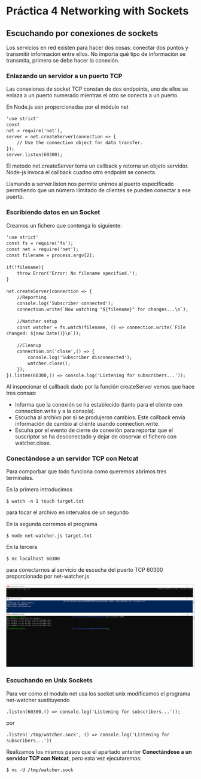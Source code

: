 # Práctica 4 Networking with Sockets

## Escuchando por conexiones de sockets

Los servicios en red existen para hacer dos cosas: conectar dos puntos y transmitir información entre ellos. No importa qué tipo de información se transmita, primero se debe hacer la conexión.

### Enlazando un servidor a un puerto TCP

Las conexiones de socket TCP constan de dos endpoints, uno de ellos se enlaza a un puerto numerado mientras el otro se conecta a un puerto.

En Node.js son proporcionadas por el módulo net

	'use strict'
	const
	net = require('net'),
	server = net.createServer(connection => {
		// Use the connection object for data transfer.
	});
	server.listen(60300);

El metodo net.createServer toma un callback y retorna un objeto servidor. Node-js invoca el callback cuadno otro endpoint se conecta.

Llamando a server.listen nos permite unirnos al puerto especificado permitiendo que un número ilimitado de clientes se pueden conectar a ese puerto.

### Escribiendo datos en un Socket

Creamos un fichero que contenga lo siguiente:

	'use strict'
	const fs = require('fs');
	const net = require('net');
	const filename = process.argv[2];

	if(!filename){
		throw Error('Error: No filename specified.');
	}

	net.createServer(connection => {
		//Reporting
		console.log('Subscriber connected');
		connection.write(`Now watching "${filename}" for changes...\n`);

		//Watcher setup
		const watcher = fs.watch(filename, () => connection.write(`File changed: ${new Date()}\n`));

		//Cleanup
		connection.on('close',() => {
			console.log('Subscriber disconnected');
			watcher.close();
		});
	}).listen(60300,() => console.log('Listening for subscribers...'));

Al inspecionar el callback dado por la función createServer vemos que hace tres consas:
- Informa que la conexión se ha establecido (tanto para el cliente con connection.write y a la consola).
- Escucha al archivo por si se produjeron cambios. Este callback envía información de cambio al cliente usando connection.write.
- Escuha por el evento de cierre de conexión para reportar que el suscriptor se ha desconectado y dejar de observar el fichero con watcher.close.

### Conectándose a un servidor TCP con Netcat 

Para comporbar que todo funciona como queremos abrimos tres terminales.

En la primera introducimos

	$ ​​watch​​ ​​-n​​ ​​1​​ ​​touch​​ ​​target.txt​

para tocar el archivo en intervalos de un segundo

En la segunda corremos el programa

	$ node​​ ​​net-watcher.js​​ ​​target.txt​

En la tercera

	$ nc​​ ​​localhost​​ ​​60300​

para conectarnos al servicio de escucha del puerto TCP 60300 proporcionado por net-watcher.js

![net-watcher](screenshots/net-watcher.png)

### Escuchando en Unix Sockets

Para ver como el modulo net usa los socket unix modificamos el programa net-watcher sustituyendo

	.listen(60300,() => console.log('Listening for subscribers...'));

por
 
	.listen('/tmp/watcher.sock', () => console.log('Listening for subscribers...'))

Realizamos los mismos pasos que el apartado anterior **Conectándose a un servidor TCP con Netcat**, pero esta vez ejecutaremos:

	$ nc -U /tmp/watcher.sock








